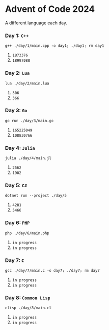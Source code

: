 # Advent of Code 2024
A different language each day. 
### Day 1: `C++`
```
g++ ./day/1/main.cpp -o day1; ./day1; rm day1
```
1. `1873376`
2. `18997088`
### Day 2: `Lua`
```
lua ./day/2/main.lua
```
1. `306`
2. `366`
### Day 3: `Go`
```
go run ./day/3/main.go
```
1. `165225049`
2. `108830766`
### Day 4: `Julia`
```
julia ./day/4/main.jl
```
1. `2562`
2. `1902`
### Day 5: `C#`
```
dotnet run --project ./day/5
```
1. `4281`
2. `5466`
### Day 6: `PHP`
```
php ./day/6/main.php
```
1. `in progress`
2. `in progress`
### Day 7: `C`
```
gcc ./day/7/main.c -o day7; ./day7; rm day7
```
1. `in progress`
2. `in progress`
### Day 8: `Common Lisp`
```
clisp ./day/8/main.cl
```
1. `in progress`
2. `in progress`